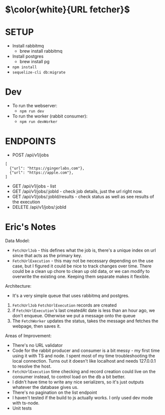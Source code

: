# $\color{white}{URL fetcher}$

# SETUP

* Install rabbitmq
  * brew install rabbitmq
* Install postgres
  * brew install pg
* `npm install`
* `sequelize-cli db:migrate`

# Dev
* To run the webserver:
  * `npm run dev`
* To run the worker (rabbit consumer):
  * `npm run devWorker`

# ENDPOINTS

* POST /api/v1/jobs
```
[
  {"url": "https://gingerlabs.com"},
  {"url": "https://apple.com"},
]
```
* GET /api/v1/jobs - list
* GET /api/v1/jobs/:jobId - check job details, just the url right now.
* GET /api/v1/jobs/:jobId/results - check status as well as see results of the execution
* DELETE /api/v1/jobs/:jobId


# Eric's Notes
Data Model:
* `FetchUrlJob` - this defines what the job is, there's a unique index on url since that acts as the primary key.
* `FetchUrlExecution` - this may not be necessary depending on the use case, but I figured it could be nice to track changes over time. There could be a clean up chore to clean up old data, or we can modify to overwrite the existing one. Keeping them separate makes it flexible.

Architecture:
* It's a very simple queue that uses rabbitmq and postgres.
1. `FetchUrlJob` `FetchUrlExecution` records are created
2. if `FetchUrlExecution`'s last createdAt date is less than an hour ago, we don't enqueue. Otherwise we put a message onto the queue
3. The `FetchWorker` updates the status, takes the message and fetches the webpage, then saves it.

Areas of Improvement:
* There's no URL validator
* Code for the rabbit producer and consumer is a bit messy - my first time using it with TS and node. I spent most of my time troubleshooting the local connection. Turns out it doesn't like localhost and needs 127.0.0.1 to resolve the host.
* `FetchUrlExecution` time checking and record creation could live on the consumer instead, to control load on the db a bit better.
* I didn't have time to write any nice serializers, so it's just outputs whatever the database gives us.
* There's no pagination on the list endpoint
* I haven't tested if the build to js actually works. I only used dev mode with ts-node.
* Unit tests